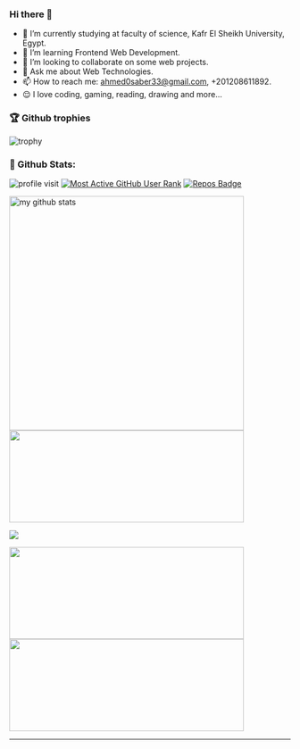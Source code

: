 ### Hi there 👋

- 🔭 I’m currently studying at faculty of science, Kafr El Sheikh University, Egypt.
- 🌱 I’m learning Frontend Web Development.
- 👯 I’m looking to collaborate on some web projects.
- 💬 Ask me about Web Technologies.
- 📫 How to reach me: ahmed0saber33@gmail.com, +201208611892.
- 😌 I love coding, gaming, reading, drawing and more...


### 🏆 Github trophies

<p>
 
![trophy](https://github-profile-trophy.vercel.app/?username=ahmed0saber&margin-w=15theme=dark)
    
</p>


### 👦 Github Stats:

<div align="left">

![profile visit](https://komarev.com/ghpvc/?username=ahmed0saber) [![Most Active GitHub User Rank](https://enn0fel446nvsvy.m.pipedream.net)](https://commits.top/egypt.html) [![Repos Badge](https://badges.pufler.dev/repos/ahmed0saber)](https://badges.pufler.dev)

<p align="left">
<img src="https://github-readme-stats.vercel.app/api?username=ahmed0saber&show_icons=true&theme=buefy&count_private=true" alt="my github stats" width="420"/>
   <img src="https://github-readme-streak-stats.herokuapp.com/?user=ahmed0saber" width="420" height="165">
</p>
   
<p>
   <img src="https://cr-ss-service.azurewebsites.net/api/ScreenShot?widget=summary&username=ahmed0saber&show-avatar=false&style=--header-bg-color:%23000;--border-radius:3px">
</p>

   
</div>

<p align="left">
<img src="https://github-readme-streak-stats.herokuapp.com/?user=ahmed0saber" width="420" height="165">

<img src ="https://activity-graph.herokuapp.com/graph?username=ahmed0saber&bg_color=ffffff&color=0400ff&line=0400ff&point=03d3d&area=true&hide_border=true" width="420" height="165" >
    
</p>
<hr>

